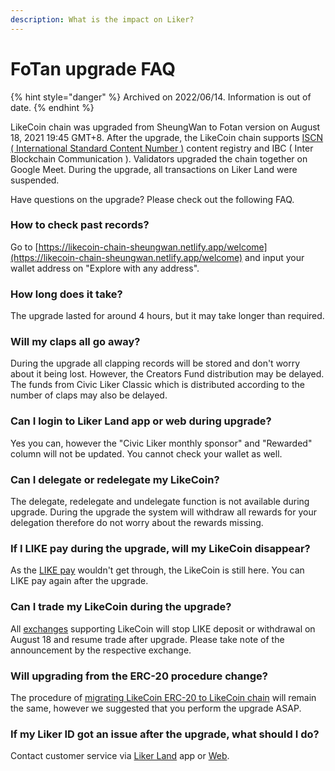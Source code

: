 ```yaml
---
description: What is the impact on Liker?
---
```


# FoTan upgrade FAQ

{% hint style="danger" %}
Archived on 2022/06/14. Information is out of date.
{% endhint %}

LikeCoin chain was upgraded from SheungWan to Fotan version on August 18, 2021 19:45 GMT+8. After the upgrade, the LikeCoin chain supports [ISCN ( International Standard Content Number )](../../developer/iscn/) content registry and IBC ( Inter Blockchain Communication ). Validators upgraded the chain together on Google Meet. During the upgrade, all transactions on Liker Land were suspended.&#x20;

Have questions on the upgrade? Please check out the following FAQ.

### How to check past records?

Go to [https://likecoin-chain-sheungwan.netlify.app/welcome](https://likecoin-chain-sheungwan.netlify.app/welcome) and input your wallet address on "Explore with any address".

### How long does it take?

The upgrade lasted for around 4 hours, but it may take longer than required.

### Will my claps all go away?

During the upgrade all clapping records will be stored and don't worry about it being lost. However, the Creators Fund distribution may be delayed. The funds from Civic Liker Classic which is distributed according to the number of claps may also be delayed.

### Can I login to Liker Land app or web during upgrade?

Yes you can, however the "Civic Liker monthly sponsor" and "Rewarded" column will not be updated. You cannot check your wallet as well.

### Can I delegate or redelegate my LikeCoin?

The delegate, redelegate and undelegate function is not available during upgrade. During the upgrade the system will withdraw all rewards for your delegation therefore do not worry about the rewards missing.

### If I LIKE pay during the upgrade, will my LikeCoin disappear?

As the [LIKE pay](../../general-guides/wallet/like-pay.md) wouldn't get through, the LikeCoin is still here. You can LIKE pay again after the upgrade.

### Can I trade my LikeCoin during the upgrade?

All [exchanges](../../general-guides/trade/) supporting LikeCoin will stop LIKE deposit or withdrawal on August 18 and resume trade after upgrade. Please take note of the announcement by the respective exchange.

### Will upgrading from the ERC-20 procedure change?

The procedure of [migrating LikeCoin ERC-20 to LikeCoin chain](../../general-guides/wallet/migration/) will remain the same, however we suggested that you perform the upgrade ASAP.

### If my Liker ID got an issue after the upgrade, what should I do?

Contact customer service via [Liker Land](https://liker.land/getapp) app or [Web](https://liker.land/).

